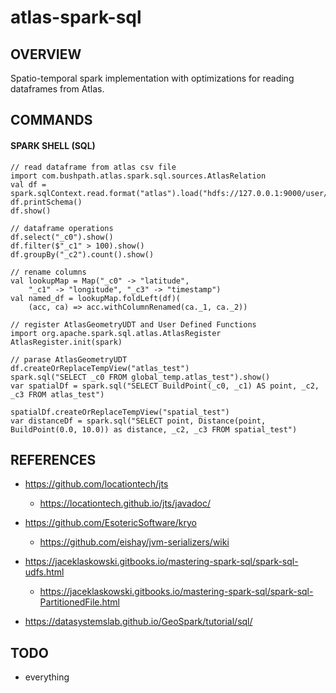 # atlas-spark-sql
## OVERVIEW
Spatio-temporal spark implementation with optimizations for reading dataframes from Atlas.

## COMMANDS
#### SPARK SHELL (SQL)
    // read dataframe from atlas csv file
    import com.bushpath.atlas.spark.sql.sources.AtlasRelation
    val df = spark.sqlContext.read.format("atlas").load("hdfs://127.0.0.1:9000/user/hamersaw")
    df.printSchema()
    df.show()

    // dataframe operations
    df.select("_c0").show()
    df.filter($"_c1" > 100).show()
    df.groupBy("_c2").count().show()

    // rename columns
    val lookupMap = Map("_c0" -> "latitude",
        "_c1" -> "longitude", "_c3" -> "timestamp")
    val named_df = lookupMap.foldLeft(df)(
        (acc, ca) => acc.withColumnRenamed(ca._1, ca._2))

    // register AtlasGeometryUDT and User Defined Functions
    import org.apache.spark.sql.atlas.AtlasRegister
    AtlasRegister.init(spark)

    // parase AtlasGeometryUDT
    df.createOrReplaceTempView("atlas_test")
    spark.sql("SELECT _c0 FROM global_temp.atlas_test").show()
    var spatialDf = spark.sql("SELECT BuildPoint(_c0, _c1) AS point, _c2, _c3 FROM atlas_test")

    spatialDf.createOrReplaceTempView("spatial_test")
    var distanceDf = spark.sql("SELECT point, Distance(point, BuildPoint(0.0, 10.0)) as distance, _c2, _c3 FROM spatial_test")

## REFERENCES
- https://github.com/locationtech/jts
    - https://locationtech.github.io/jts/javadoc/
- https://github.com/EsotericSoftware/kryo
    - https://github.com/eishay/jvm-serializers/wiki

- https://jaceklaskowski.gitbooks.io/mastering-spark-sql/spark-sql-udfs.html
    - https://jaceklaskowski.gitbooks.io/mastering-spark-sql/spark-sql-PartitionedFile.html
- https://datasystemslab.github.io/GeoSpark/tutorial/sql/

## TODO
- everything
